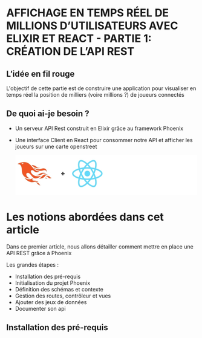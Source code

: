 # AFFICHAGE EN TEMPS RÉEL DE MILLIONS D’UTILISATEURS AVEC ELIXIR ET REACT - PARTIE 1: CRÉATION DE L’API REST

## L’idée en fil rouge
L'objectif de cette partie est de construire une application pour visualiser en temps réel la position de milliers (voire millions ?) de joueurs connectés

## De quoi ai-je besoin ?
* Un serveur API Rest construit en Elixir grâce au framework Phoenix

* Une interface Client en React pour consommer notre API et afficher les joueurs sur une carte openstreet
  
  ![elixir et react](images/elixir-react.png)

# Les notions abordées dans cet article
Dans ce premier article, nous allons détailler comment mettre en place une API REST grâce à Phoenix

Les grandes étapes :
* Installation des pré-requis
* Initialisation du projet Phoenix
* Définition des schémas et contexte
* Gestion des routes, contrôleur et vues
* Ajouter des jeux de données
* Documenter son api

## Installation des pré-requis